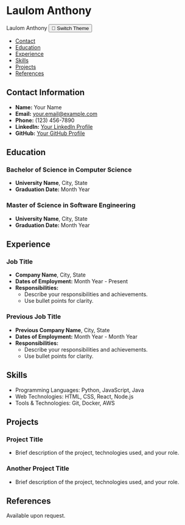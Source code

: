 # Laulom Anthony

<link rel="stylesheet" href="assets/styles.css">

<div class="headerbar">
  <span class="site-title">Laulom Anthony</span>
  <button id="theme-toggle" aria-label="Switch Theme">🌙 Switch Theme</button>
</div>

<div class="sidebar">
  <nav>
    <ul>
      <li><a href="#contact-information">Contact</a></li>
      <li><a href="#education">Education</a></li>
      <li><a href="#experience">Experience</a></li>
      <li><a href="#skills">Skills</a></li>
      <li><a href="#projects">Projects</a></li>
      <li><a href="#references">References</a></li>
    </ul>
  </nav>
</div>

<div class="main-content">

  ## <span id="contact-information"></span>Contact Information
  - **Name:** Your Name
  - **Email:** your.email@example.com
  - **Phone:** (123) 456-7890
  - **LinkedIn:** [Your LinkedIn Profile](https://www.linkedin.com/in/yourprofile)
  - **GitHub:** [Your GitHub Profile](https://github.com/yourusername)

  ## <span id="education"></span>Education
  ### Bachelor of Science in Computer Science
  - **University Name**, City, State
  - **Graduation Date:** Month Year

  ### Master of Science in Software Engineering
  - **University Name**, City, State
  - **Graduation Date:** Month Year

  ## <span id="experience"></span>Experience
  ### Job Title
  - **Company Name**, City, State
  - **Dates of Employment:** Month Year - Present
  - **Responsibilities:**
    - Describe your responsibilities and achievements.
    - Use bullet points for clarity.

  ### Previous Job Title
  - **Previous Company Name**, City, State
  - **Dates of Employment:** Month Year - Month Year
  - **Responsibilities:**
    - Describe your responsibilities and achievements.
    - Use bullet points for clarity.

  ## <span id="skills"></span>Skills
  - Programming Languages: Python, JavaScript, Java
  - Web Technologies: HTML, CSS, React, Node.js
  - Tools & Technologies: Git, Docker, AWS

  ## <span id="projects"></span>Projects
  ### Project Title
  - Brief description of the project, technologies used, and your role.

  ### Another Project Title
  - Brief description of the project, technologies used, and your role.

  ## <span id="references"></span>References
  Available upon request.
</div>

<script>
const toggle = document.getElementById('theme-toggle');
const body = document.body;

// Set initial icon based on saved theme
function setThemeIcon() {
  if (body.classList.contains('dark-mode')) {
    toggle.textContent = '🌞 Switch Theme';
  } else {
    toggle.textContent = '🌙 Switch Theme';
  }
}

// Load saved theme
if (localStorage.getItem('theme') === 'dark') {
  body.classList.add('dark-mode');
}
setThemeIcon();

toggle.onclick = () => {
  body.classList.toggle('dark-mode');
  localStorage.setItem('theme', body.classList.contains('dark-mode') ? 'dark' : 'light');
  setThemeIcon();
};
</script>
